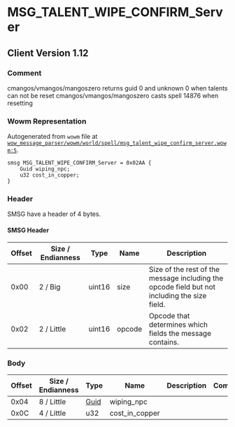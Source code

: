 # MSG_TALENT_WIPE_CONFIRM_Server

## Client Version 1.12

### Comment

cmangos/vmangos/mangoszero returns guid 0 and unknown 0 when talents can not be reset
cmangos/vmangos/mangoszero casts spell 14876 when resetting

### Wowm Representation

Autogenerated from `wowm` file at [`wow_message_parser/wowm/world/spell/msg_talent_wipe_confirm_server.wowm:5`](https://github.com/gtker/wow_messages/tree/main/wow_message_parser/wowm/world/spell/msg_talent_wipe_confirm_server.wowm#L5).
```rust,ignore
smsg MSG_TALENT_WIPE_CONFIRM_Server = 0x02AA {
    Guid wiping_npc;
    u32 cost_in_copper;
}
```
### Header

SMSG have a header of 4 bytes.

#### SMSG Header

| Offset | Size / Endianness | Type   | Name   | Description |
| ------ | ----------------- | ------ | ------ | ----------- |
| 0x00   | 2 / Big           | uint16 | size   | Size of the rest of the message including the opcode field but not including the size field.|
| 0x02   | 2 / Little        | uint16 | opcode | Opcode that determines which fields the message contains.|

### Body

| Offset | Size / Endianness | Type | Name | Description | Comment |
| ------ | ----------------- | ---- | ---- | ----------- | ------- |
| 0x04 | 8 / Little | [Guid](../spec/packed-guid.md) | wiping_npc |  |  |
| 0x0C | 4 / Little | u32 | cost_in_copper |  |  |


